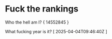 # Fuck the rankings

Who the hell am I?
{ 14552845 }

What fucking year is it?
[ 2025-04-04T09:46:40Z ]
